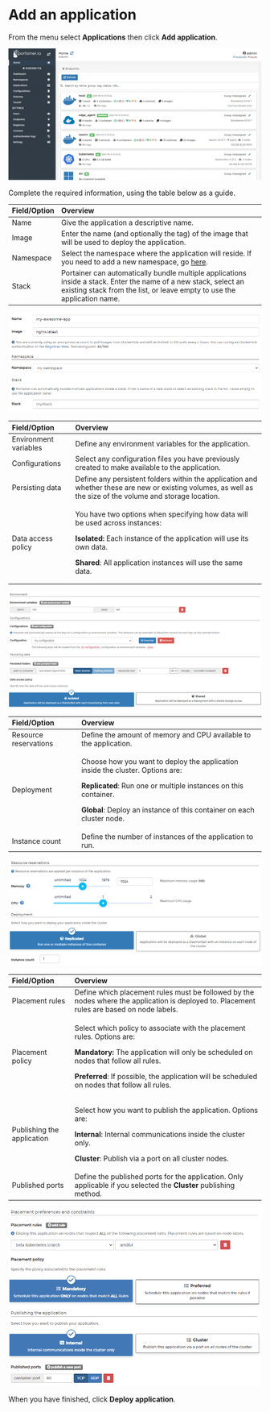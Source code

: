 # Add an application

From the menu select **Applications** then click **Add application**.

![](../../../.gitbook/assets/be-applications-add-1.gif)

Complete the required information, using the table below as a guide.

| Field/Option | Overview |
| :--- | :--- |
| Name | Give the application a descriptive name. |
| Image | Enter the name \(and optionally the tag\) of the image that will be used to deploy the application. |
| Namespace | Select the namespace where the application will reside. If you need to add a new namespace, go [here](../namespaces/add.md). |
| Stack | Portainer can automatically bundle multiple applications inside a stack. Enter the name of a new stack, select an existing stack from the list, or leave empty to use the application name. |

![](../../../.gitbook/assets/applications-add-2.png)

<table>
  <thead>
    <tr>
      <th style="text-align:left">Field/Option</th>
      <th style="text-align:left">Overview</th>
    </tr>
  </thead>
  <tbody>
    <tr>
      <td style="text-align:left">Environment variables</td>
      <td style="text-align:left">Define any environment variables for the application.</td>
    </tr>
    <tr>
      <td style="text-align:left">Configurations</td>
      <td style="text-align:left">Select any configuration files you have previously created to make available
        to the application.</td>
    </tr>
    <tr>
      <td style="text-align:left">Persisting data</td>
      <td style="text-align:left">Define any persistent folders within the application and whether these
        are new or existing volumes, as well as the size of the volume and storage
        location.</td>
    </tr>
    <tr>
      <td style="text-align:left">Data access policy</td>
      <td style="text-align:left">
        <p>You have two options when specifying how data will be used across instances:</p>
        <p></p>
        <p><b>Isolated:</b> Each instance of the application will use its own data.</p>
        <p><b>Shared</b>: All application instances will use the same data.</p>
      </td>
    </tr>
  </tbody>
</table>

![](../../../.gitbook/assets/applications-add-3.png)

<table>
  <thead>
    <tr>
      <th style="text-align:left">Field/Option</th>
      <th style="text-align:left">Overview</th>
    </tr>
  </thead>
  <tbody>
    <tr>
      <td style="text-align:left">Resource reservations</td>
      <td style="text-align:left">Define the amount of memory and CPU available to the application.</td>
    </tr>
    <tr>
      <td style="text-align:left">Deployment</td>
      <td style="text-align:left">
        <p>Choose how you want to deploy the application inside the cluster. Options
          are:</p>
        <p></p>
        <p><b>Replicated</b>: Run one or multiple instances on this container.</p>
        <p><b>Global</b>: Deploy an instance of this container on each cluster node.</p>
      </td>
    </tr>
    <tr>
      <td style="text-align:left">Instance count</td>
      <td style="text-align:left">Define the number of instances of the application to run.</td>
    </tr>
  </tbody>
</table>

![](../../../.gitbook/assets/applications-add-4.png)

<table>
  <thead>
    <tr>
      <th style="text-align:left">Field/Option</th>
      <th style="text-align:left">Overview</th>
    </tr>
  </thead>
  <tbody>
    <tr>
      <td style="text-align:left">Placement rules</td>
      <td style="text-align:left">Define which placement rules must be followed by the nodes where the application
        is deployed to. Placement rules are based on node labels.</td>
    </tr>
    <tr>
      <td style="text-align:left">Placement policy</td>
      <td style="text-align:left">
        <p>Select which policy to associate with the placement rules. Options are:</p>
        <p></p>
        <p><b>Mandatory:</b> The application will only be scheduled on nodes that
          follow all rules.</p>
        <p><b>Preferred</b>: If possible, the application will be scheduled on nodes
          that follow all rules.</p>
      </td>
    </tr>
    <tr>
      <td style="text-align:left">Publishing the application</td>
      <td style="text-align:left">
        <p>Select how you want to publish the application. Options are:</p>
        <p></p>
        <p><b>Internal</b>: Internal communications inside the cluster only.</p>
        <p><b>Cluster</b>: Publish via a port on all cluster nodes.</p>
      </td>
    </tr>
    <tr>
      <td style="text-align:left">Published ports</td>
      <td style="text-align:left">Define the published ports for the application. Only applicable if you
        selected the <b>Cluster</b> publishing method.</td>
    </tr>
  </tbody>
</table>

![](../../../.gitbook/assets/applications-add-5.png)

When you have finished, click **Deploy application**.

